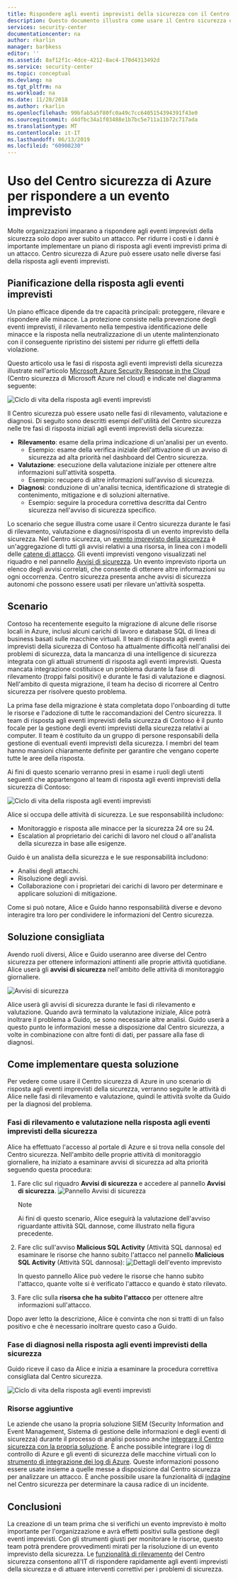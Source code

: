 ```yaml
---
title: Rispondere agli eventi imprevisti della sicurezza con il Centro sicurezza di Azure | Documentazione Microsoft
description: Questo documento illustra come usare il Centro sicurezza di Azure per uno scenario di risposta agli eventi imprevisti.
services: security-center
documentationcenter: na
author: rkarlin
manager: barbkess
editor: ''
ms.assetid: 8af12f1c-4dce-4212-8ac4-170d4313492d
ms.service: security-center
ms.topic: conceptual
ms.devlang: na
ms.tgt_pltfrm: na
ms.workload: na
ms.date: 11/28/2018
ms.author: rkarlin
ms.openlocfilehash: 99bfab5a5f80fc0a49c7cc6405154394391f43e0
ms.sourcegitcommit: d4dfbc34a1f03488e1b7bc5e711a11b72c717ada
ms.translationtype: MT
ms.contentlocale: it-IT
ms.lasthandoff: 06/13/2019
ms.locfileid: "60908230"
---
```

# <a name="using-azure-security-center-for-an-incident-response"></a>Uso del Centro sicurezza di Azure per rispondere a un evento imprevisto
Molte organizzazioni imparano a rispondere agli eventi imprevisti della sicurezza solo dopo aver subito un attacco. Per ridurre i costi e i danni è importante implementare un piano di risposta agli eventi imprevisti prima di un attacco. Centro sicurezza di Azure può essere usato nelle diverse fasi della risposta agli eventi imprevisti.

## <a name="incident-response-planning"></a>Pianificazione della risposta agli eventi imprevisti
Un piano efficace dipende da tre capacità principali: proteggere, rilevare e rispondere alle minacce. La protezione consiste nella prevenzione degli eventi imprevisti, il rilevamento nella tempestiva identificazione delle minacce e la risposta nella neutralizzazione di un utente malintenzionato con il conseguente ripristino dei sistemi per ridurre gli effetti della violazione.

Questo articolo usa le fasi di risposta agli eventi imprevisti della sicurezza illustrate nell'articolo [Microsoft Azure Security Response in the Cloud](https://gallery.technet.microsoft.com/Azure-Security-Response-in-dd18c678) (Centro sicurezza di Microsoft Azure nel cloud) e indicate nel diagramma seguente:

![Ciclo di vita della risposta agli eventi imprevisti](./media/security-center-incident-response/security-center-incident-response-fig1.png)

Il Centro sicurezza può essere usato nelle fasi di rilevamento, valutazione e diagnosi. Di seguito sono descritti esempi dell'utilità del Centro sicurezza nelle tre fasi di risposta iniziali agli eventi imprevisti della sicurezza:

* **Rilevamento**: esame della prima indicazione di un'analisi per un evento.
  * Esempio: esame della verifica iniziale dell'attivazione di un avviso di sicurezza ad alta priorità nel dashboard del Centro sicurezza.
* **Valutazione**: esecuzione della valutazione iniziale per ottenere altre informazioni sull'attività sospetta.
  * Esempio: recupero di altre informazioni sull'avviso di sicurezza.
* **Diagnosi**: conduzione di un'analisi tecnica, identificazione di strategie di contenimento, mitigazione e di soluzioni alternative.
  * Esempio: seguire la procedura correttiva descritta dal Centro sicurezza nell'avviso di sicurezza specifico.

Lo scenario che segue illustra come usare il Centro sicurezza durante le fasi di rilevamento, valutazione e diagnosi/risposta di un evento imprevisto della sicurezza. Nel Centro sicurezza, un [evento imprevisto della sicurezza](security-center-incident.md) è un'aggregazione di tutti gli avvisi relativi a una risorsa, in linea con i modelli delle [catene di attacco](https://blogs.technet.microsoft.com/office365security/addressing-your-cxos-top-five-cloud-security-concerns/). Gli eventi imprevisti vengono visualizzati nel riquadro e nel pannello [Avvisi di sicurezza](security-center-managing-and-responding-alerts.md). Un evento imprevisto riporta un elenco degli avvisi correlati, che consente di ottenere altre informazioni su ogni occorrenza. Centro sicurezza presenta anche avvisi di sicurezza autonomi che possono essere usati per rilevare un'attività sospetta.

## <a name="scenario"></a>Scenario
Contoso ha recentemente eseguito la migrazione di alcune delle risorse locali in Azure, inclusi alcuni carichi di lavoro e database SQL di linea di business basati sulle macchine virtuali. Il team di risposta agli eventi imprevisti della sicurezza di Contoso ha attualmente difficoltà nell'analisi dei problemi di sicurezza, data la mancanza di una intelligence di sicurezza integrata con gli attuali strumenti di risposta agli eventi imprevisti. Questa mancata integrazione costituisce un problema durante la fase di rilevamento (troppi falsi positivi) e durante le fasi di valutazione e diagnosi. Nell'ambito di questa migrazione, il team ha deciso di ricorrere al Centro sicurezza per risolvere questo problema.

La prima fase della migrazione è stata completata dopo l'onboarding di tutte le risorse e l'adozione di tutte le raccomandazioni del Centro sicurezza. Il team di risposta agli eventi imprevisti della sicurezza di Contoso è il punto focale per la gestione degli eventi imprevisti della sicurezza relativi ai computer. Il team è costituito da un gruppo di persone responsabili della gestione di eventuali eventi imprevisti della sicurezza. I membri del team hanno mansioni chiaramente definite per garantire che vengano coperte tutte le aree della risposta.

Ai fini di questo scenario verranno presi in esame i ruoli degli utenti seguenti che appartengono al team di risposta agli eventi imprevisti della sicurezza di Contoso:

![Ciclo di vita della risposta agli eventi imprevisti](./media/security-center-incident-response/security-center-incident-response-fig2.png)

Alice si occupa delle attività di sicurezza. Le sue responsabilità includono:

* Monitoraggio e risposta alle minacce per la sicurezza 24 ore su 24.
* Escalation al proprietario dei carichi di lavoro nel cloud o all'analista della sicurezza in base alle esigenze.

Guido è un analista della sicurezza e le sue responsabilità includono:

* Analisi degli attacchi.
* Risoluzione degli avvisi.
* Collaborazione con i proprietari dei carichi di lavoro per determinare e applicare soluzioni di mitigazione.

Come si può notare, Alice e Guido hanno responsabilità diverse e devono interagire tra loro per condividere le informazioni del Centro sicurezza.

## <a name="recommended-solution"></a>Soluzione consigliata
Avendo ruoli diversi, Alice e Guido useranno aree diverse del Centro sicurezza per ottenere informazioni attinenti alle proprie attività quotidiane. Alice userà gli **avvisi di sicurezza** nell'ambito delle attività di monitoraggio giornaliere.

![Avvisi di sicurezza](./media/security-center-incident-response/security-center-incident-response-fig3.png)

Alice userà gli avvisi di sicurezza durante le fasi di rilevamento e valutazione. Quando avrà terminato la valutazione iniziale, Alice potrà inoltrare il problema a Guido, se sono necessarie altre analisi. Guido userà a questo punto le informazioni messe a disposizione dal Centro sicurezza, a volte in combinazione con altre fonti di dati, per passare alla fase di diagnosi.

## <a name="how-to-implement-this-solution"></a>Come implementare questa soluzione
Per vedere come usare il Centro sicurezza di Azure in uno scenario di risposta agli eventi imprevisti della sicurezza, verranno seguite le attività di Alice nelle fasi di rilevamento e valutazione, quindi le attività svolte da Guido per la diagnosi del problema.

### <a name="detect-and-assess-incident-response-stages"></a>Fasi di rilevamento e valutazione nella risposta agli eventi imprevisti della sicurezza
Alice ha effettuato l'accesso al portale di Azure e si trova nella console del Centro sicurezza. Nell'ambito delle proprie attività di monitoraggio giornaliere, ha iniziato a esaminare avvisi di sicurezza ad alta priorità seguendo questa procedura:

1. Fare clic sul riquadro **Avvisi di sicurezza** e accedere al pannello **Avvisi di sicurezza**.
    ![Pannello Avvisi di sicurezza](./media/security-center-incident-response/security-center-incident-response-fig4.png)

   > [!NOTE]
   > Ai fini di questo scenario, Alice eseguirà la valutazione dell'avviso riguardante attività SQL dannose, come illustrato nella figura precedente.
   >
   >
2. Fare clic sull'avviso **Malicious SQL Activity** (Attività SQL dannosa) ed esaminare le risorse che hanno subito l'attacco nel pannello **Malicious SQL Activity** (Attività SQL dannosa):  ![Dettagli dell'evento imprevisto](./media/security-center-incident-response/security-center-incident-response-fig5.png)

    In questo pannello Alice può vedere le risorse che hanno subito l'attacco, quante volte si è verificato l'attacco e quando è stato rilevato.
3. Fare clic sulla **risorsa che ha subito l'attacco** per ottenere altre informazioni sull'attacco.

Dopo aver letto la descrizione, Alice è convinta che non si tratti di un falso positivo e che è necessario inoltrare questo caso a Guido.

### <a name="diagnose-incident-response-stage"></a>Fase di diagnosi nella risposta agli eventi imprevisti della sicurezza
Guido riceve il caso da Alice e inizia a esaminare la procedura correttiva consigliata dal Centro sicurezza.

![Ciclo di vita della risposta agli eventi imprevisti](./media/security-center-incident-response/security-center-incident-response-fig6.png)

### <a name="additional-resources"></a>Risorse aggiuntive
Le aziende che usano la propria soluzione SIEM (Security Information and Event Management, Sistema di gestione delle informazioni e degli eventi di sicurezza) durante il processo di analisi possono anche [integrare il Centro sicurezza con la propria soluzione](security-center-integrating-alerts-with-log-integration.md). È anche possibile integrare i log di controllo di Azure e gli eventi di sicurezza delle macchine virtuali con lo [strumento di integrazione dei log di Azure](https://azure.microsoft.com/blog/introducing-hdinsight-integration-with-azure-log-analytics/). Queste informazioni possono essere usate insieme a quelle messe a disposizione dal Centro sicurezza per analizzare un attacco. È anche possibile usare la funzionalità di [indagine](https://docs.microsoft.com/azure/security-center/security-center-investigation) nel Centro sicurezza per determinare la causa radice di un incidente.

## <a name="conclusion"></a>Conclusioni
La creazione di un team prima che si verifichi un evento imprevisto è molto importante per l'organizzazione e avrà effetti positivi sulla gestione degli eventi imprevisti. Con gli strumenti giusti per monitorare le risorse, questo team potrà prendere provvedimenti mirati per la risoluzione di un evento imprevisto della sicurezza. Le [funzionalità di rilevamento](security-center-detection-capabilities.md) del Centro sicurezza consentono all'IT di rispondere rapidamente agli eventi imprevisti della sicurezza e di attuare interventi correttivi per i problemi di sicurezza.
